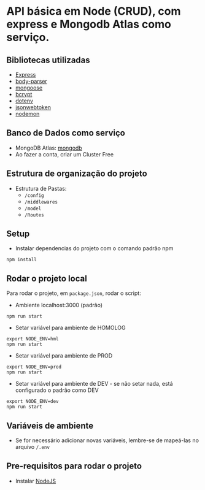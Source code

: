 # API básica em Node (CRUD), com express e Mongodb Atlas como serviço.


## Bibliotecas utilizadas
* [Express](https://expressjs.com/pt-br/)
* [body-parser](https://github.com/expressjs/body-parser)
* [mongoose](https://mongoosejs.com/)
* [bcrypt](https://www.npmjs.com/package/bcrypt)
* [dotenv](https://www.npmjs.com/package/dotenv)
* [jsonwebtoken](https://www.npmjs.com/package/jsonwebtoken)
* [nodemon](https://www.npmjs.com/package/nodemon)


## Banco de Dados como serviço
* MongoDB Atlas: [mongodb](https://www.mongodb.com/cloud/atlas)
* Ao fazer a conta, criar um Cluster Free


## Estrutura de organização do projeto

* Estrutura de Pastas:
    - `/config`
    - `/middlewares`
    - `/model`
    - `/Routes`


## Setup

* Instalar dependencias do projeto com o comando padrão npm

```shell
npm install
```


## Rodar o projeto local

Para rodar o projeto, em `package.json`, rodar o script:

* Ambiente localhost:3000 (padrão)

```shell
npm run start
```


* Setar variável para ambiente de HOMOLOG

```shell
export NODE_ENV=hml
npm run start
```

* Setar variável para ambiente de PROD

```shell
export NODE_ENV=prod
npm run start
```

* Setar variável para ambiente de DEV - se não setar nada, está configurado o padrão como DEV

```shell
export NODE_ENV=dev
npm run start
```


## Variáveis de ambiente

* Se for necessário adicionar novas variáveis, lembre-se de mapeá-las no arquivo `/.env`


## Pre-requisitos para rodar o projeto
* Instalar [NodeJS](http://nodejs.org/)
